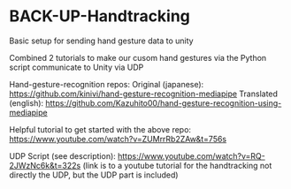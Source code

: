 # BACK-UP-Handtracking
 Basic setup for sending hand gesture data to unity

Combined 2 tutorials to make our cusom hand gestures via the Python script communicate to Unity via UDP

Hand-gesture-recognition repos:
Original (japanese): https://github.com/kinivi/hand-gesture-recognition-mediapipe 
Translated (english): https://github.com/Kazuhito00/hand-gesture-recognition-using-mediapipe 

Helpful tutorial to get started with the above repo:
https://www.youtube.com/watch?v=ZUMrrRb2ZAw&t=756s 

UDP Script (see description):
https://www.youtube.com/watch?v=RQ-2JWzNc6k&t=322s 
(link is to a youtube tutorial for the handtracking not directly the UDP, but the UDP part is included)
